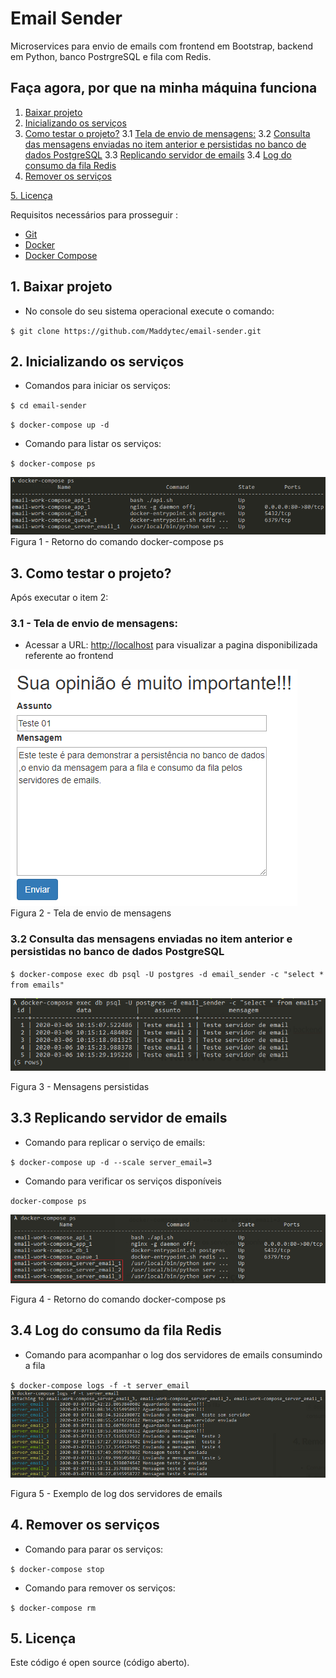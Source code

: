 # Email Sender

Microservices para envio de emails com frontend em Bootstrap, backend em Python, banco PostrgreSQL e fila com Redis.

## Faça agora, por que na minha máquina funciona
1. [Baixar projeto](#1-baixar-projeto)
2. [Inicializando os serviços](#2-inicializando-os-serviços)
3. [Como testar o projeto?](#3-como-testar-o-projeto)
3.1 [Tela de envio de mensagens:](#31---tela-de-envio-de-mensagens)
3.2 [Consulta das mensagens enviadas no item anterior e persistidas no banco de dados PostgreSQL](#32-consulta-das-mensagens-enviadas-no-item-anterior-e-persistidas-no-banco-de-dados-postgresql)
3.3 [Replicando servidor de emails](#33-replicando-servidor-de-emails)
3.4 [Log do consumo da fila Redis](#34-log-do-consumo-da-fila-redis)
4. [Remover os serviços](#4-remover-os-servi%C3%A7os)

[5. Licença](#5-licença)


Requisitos necessários para prosseguir :
*  [Git](https://git-scm.com/downloads)
*  [Docker](https://docs.docker.com/get-docker/)
*  [Docker Compose](https://docs.docker.com/compose/install/)

## 1. Baixar projeto
- No console do seu sistema operacional execute o comando: 

`$ git clone https://github.com/Maddytec/email-sender.git`
 

## 2. Inicializando os serviços

 - Comandos para iniciar os serviços:

`$ cd email-sender`

`$ docker-compose up -d`

- Comando para listar os serviços:

`$ docker-compose ps`

![Figura 1 - Retorno do comando docker-compose ps](image/ps.png)
Figura 1 - Retorno do comando docker-compose ps

## 3. Como testar o projeto?

Após executar o item 2:
  
### 3.1 - Tela de envio de mensagens:

 - Acessar a URL: [http://localhost](http://localhost) para visualizar a pagina disponibilizada referente ao frontend

![Figura 2 - Tela de envio de mensagem](image/mensagem.png)
 Figura 2 - Tela de envio de  mensagens
  
### 3.2 Consulta das mensagens enviadas no item anterior e persistidas no banco de dados PostgreSQL

`$ docker-compose exec db psql -U postgres -d email_sender -c "select * from emails"`

![Mensagens persistidas](image/select.png)
  
 Figura 3 - Mensagens persistidas

## 3.3 Replicando servidor de emails
- Comando para replicar o serviço de emails:

`$ docker-compose up -d --scale server_email=3`

- Comando para verificar os serviços disponíveis

`docker-compose ps`    

![Figura 4 - Retorno do comando docker-compose ps](image/emails.png)

Figura 4 - Retorno do comando docker-compose ps

## 3.4 Log do consumo da fila Redis
- Comando para acompanhar o log dos servidores de emails consumindo a fila

`$ docker-compose logs -f -t server_email` 
  ![Figura 5 - Retorno do comando](image/log.png)

Figura 5 - Exemplo de log dos servidores de emails
 
## 4. Remover os serviços
- Comando para parar os serviços:

`$ docker-compose stop`

- Comando para remover os serviços:

`$ docker-compose rm`

## 5. Licença

Este código é open source (código aberto).
